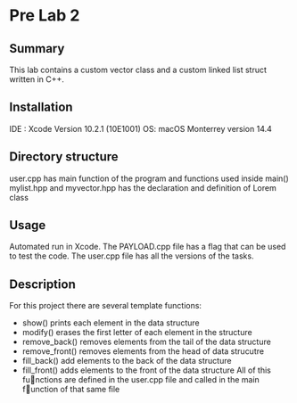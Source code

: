 #  Pre Lab 2

## Summary
This lab contains a custom vector class and a custom linked list struct written in C++.

## Installation
IDE : Xcode Version 10.2.1 (10E1001) OS: macOS Monterrey version 14.4

## Directory structure
user.cpp has main function of the program and functions used inside main() mylist.hpp and myvector.hpp has the declaration and definition of Lorem class

## Usage
Automated run in Xcode. The PAYLOAD.cpp file has a flag that can be used to test the code. The user.cpp file has all the versions of the tasks.

## Description
For this project there are several template functions:
- show() prints each element in the data structure
- modify() erases the first letter of each element in the structure
- remove_back() removes elements from the tail of the data structure
- remove_front() removes elements from the head of data strucutre
- fill_back() add elements to the back of the data structure
- fill_front() adds elements to the front of the data structure
All of this functions are defined in the user.cpp file and called in the main function of that same file

